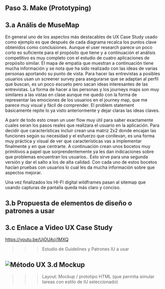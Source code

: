## Paso 3. Make (Prototyping) 


3.a Anális de MuseMap
-----
En general uno de los aspectos más destacables de UX Case Study usado como ejemplo es que después de cada diagrama recalca los puntos clave obtenidos como conclusiones. 
Aunque el user research parece un poco corto es suficiente para el propósito que tiene y a continuación el análisis competitivo es muy completo con el estudio de cuatro aplicaciones de propósito similar.
El mapa de empatía que muestran a continuación tiene mucha información y se nota que ha sido realizado con las ideas de varias personas aportando su punto de vista.
Para hacer las entrevistas a posibles usuarios usan un screener survey para asegurarse que se adaptan al perfil que buscan, es un poco  escueto pero sacan ideas interesantes de las entrevistas.
La forma de hacer a las personas y los journeys maps son muy similares a las vistas en clase aunque me quedo con la forma de representar las emociones de los usuarios en el journey map, que me parece muy visual y fácil de comprender.
El problem statement básicamente repite lo ya visto anteriormente y dejar claras las ideas claves.

A parir de todo esto crean un user flow muy útil para saber exactamente cuales seran los pasos reales que realizara el usuario en la aplicación.
Para decidir que características incluir crean una matriz 2x2 donde encajan las funciones según su necesidad y el esfuerzo que conllevan, es una forma muy práctica y visual de ver que características vas a implementar finalmente y en que centrarte.
A continuación crean unos bocetos muy primitivos a papel que sorprendentemente  ya les dan indicaciones sobre que problemas encuentran los usuarios.. Esto sirve para una segunda versión y dar el salto a los de alta calidad. Con cada uno de estos bocetos hacían pruebas con usuarios lo cual les da mucha información sobre que aspectos mejorar.

Una vez finalizados los HI-FI digital wildframes pasan al sitemap que usando capturas de pantalla queda más claro y conciso. 


3.b Propuesta	de	elementos	de	diseño	o	patrones	a	usar
----


3.c Enlace a Video	UX	Case	Study
----
https://youtu.be/UjOUAcj1MXQ

>>> Estudio de Guidelines y Patrones IU a usar 

![Método UX](../img/mockup.png)  3.d Mockup
----

>>> Layout: Mockup / prototipo HTML  (que permita simular tareas con estilo de IU seleccionado)

